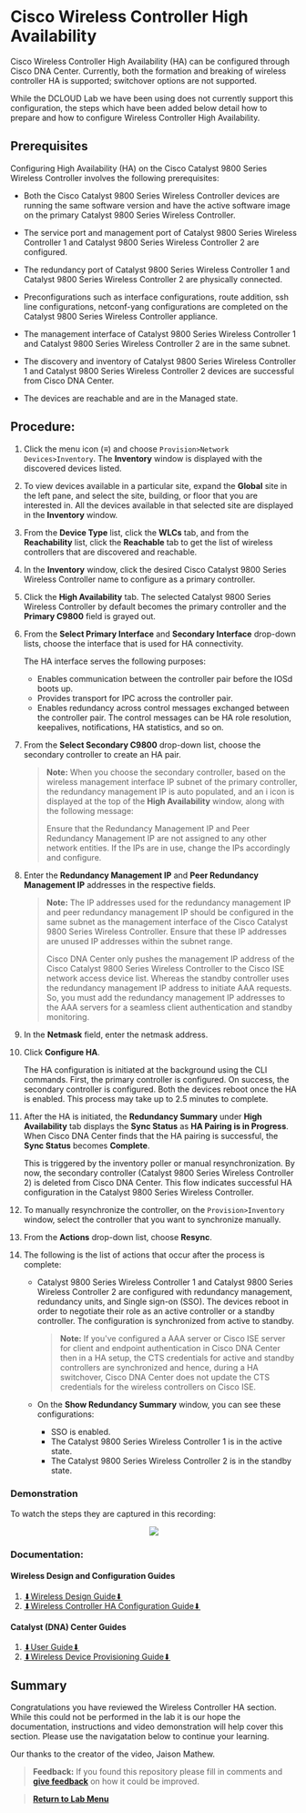 # Cisco Wireless Controller High Availability

Cisco Wireless Controller High Availability (HA) can be configured through Cisco DNA Center. Currently, both the formation and breaking of wireless controller HA is supported; switchover options are not supported.

While the DCLOUD Lab we have been using does not currently support this configuration, the steps which have been added below detail how to prepare and how to configure Wireless Controller High Availability. 

## Prerequisites
Configuring High Availability (HA) on the Cisco Catalyst 9800 Series Wireless Controller involves the following prerequisites:

* Both the Cisco Catalyst 9800 Series Wireless Controller devices are running the same software version and have the active software image on the primary Catalyst 9800 Series Wireless Controller.

* The service port and management port of Catalyst 9800 Series Wireless Controller 1 and Catalyst 9800 Series Wireless Controller 2 are configured.

* The redundancy port of Catalyst 9800 Series Wireless Controller 1 and Catalyst 9800 Series Wireless Controller 2 are physically connected.

* Preconfigurations such as interface configurations, route addition, ssh line configurations, netconf-yang configurations are completed on the Catalyst 9800 Series Wireless Controller appliance.

* The management interface of Catalyst 9800 Series Wireless Controller 1 and Catalyst 9800 Series Wireless Controller 2 are in the same subnet.

* The discovery and inventory of Catalyst 9800 Series Wireless Controller 1 and Catalyst 9800 Series Wireless Controller 2 devices are successful from Cisco DNA Center.

* The devices are reachable and are in the Managed state.

## Procedure:

1. Click the menu icon (**≡**) and choose `Provision>Network Devices>Inventory`.
   The **Inventory** window is displayed with the discovered devices listed.
2. To view devices available in a particular site, expand the **Global** site in the left pane, and select the site, building, or floor that you are interested in.
   All the devices available in that selected site are displayed in the **Inventory** window.
3. From the **Device Type** list, click the **WLCs** tab, and from the **Reachability** list, click the **Reachable** tab to get the list of wireless controllers that are discovered and reachable.
4. In the **Inventory** window, click the desired Cisco Catalyst 9800 Series Wireless Controller name to configure as a primary controller.
5. Click the **High Availability** tab.
   The selected Catalyst 9800 Series Wireless Controller by default becomes the primary controller and the **Primary C9800** field is grayed out.
6. From the **Select Primary Interface** and **Secondary Interface** drop-down lists, choose the interface that is used for HA connectivity. 
   
   The HA interface serves the following purposes:

   - Enables communication between the controller pair before the IOSd boots up.
   - Provides transport for IPC across the controller pair.
   - Enables redundancy across control messages exchanged between the controller pair. The control messages can be HA role resolution, keepalives, notifications, HA statistics, and so on.

7. From the **Select Secondary C9800** drop-down list, choose the secondary controller to create an HA pair.

   >**Note:** When you choose the secondary controller, based on the wireless management interface IP subnet of the primary controller, the redundancy management IP is auto populated, and an i icon is displayed at the top of the **High Availability** window, along with the following message:
   >
   >Ensure that the Redundancy Management IP and Peer Redundancy Management IP are not assigned to any other network entities. If the IPs are in use, change the IPs accordingly and configure.

8. Enter the **Redundancy Management IP** and **Peer Redundancy Management IP** addresses in the respective fields.
   
   >**Note:** The IP addresses used for the redundancy management IP and peer redundancy management IP should be configured in the same subnet as the management interface of the Cisco Catalyst 9800 Series Wireless Controller. Ensure that these IP addresses are unused IP addresses within the subnet range.
   >
   >Cisco DNA Center only pushes the management IP address of the Cisco Catalyst 9800 Series Wireless Controller to the Cisco ISE network access device list. Whereas the standby controller uses the redundancy management IP address to initiate AAA requests. So, you must add the redundancy management IP addresses to the AAA servers for a seamless client authentication and standby monitoring.

9. In the **Netmask** field, enter the netmask address.

10. Click **Configure HA**.
    
    The HA configuration is initiated at the background using the CLI commands. First, the primary controller is configured. On success, the secondary controller is configured. Both the devices reboot once the HA is enabled. This process may take up to 2.5 minutes to complete.

11. After the HA is initiated, the **Redundancy Summary** under **High Availability** tab displays the **Sync Status** as **HA Pairing is in Progress**. When Cisco DNA Center finds that the HA pairing is successful, the **Sync Status** becomes **Complete**.

    This is triggered by the inventory poller or manual resynchronization. By now, the secondary controller (Catalyst 9800 Series Wireless Controller 2) is deleted from Cisco DNA Center. This flow indicates successful HA configuration in the Catalyst 9800 Series Wireless Controller.

12. To manually resynchronize the controller, on the `Provision>Inventory` window, select the controller that you want to synchronize manually.

13. From the **Actions** drop-down list, choose **Resync**.

14. The following is the list of actions that occur after the process is complete:

    * Catalyst 9800 Series Wireless Controller 1 and Catalyst 9800 Series Wireless Controller 2 are configured with redundancy management, redundancy units, and Single sign-on (SSO). The devices reboot in order to negotiate their role as an active controller or a standby controller. The configuration is synchronized from active to standby.

      >**Note:** If you've configured a AAA server or Cisco ISE server for client and endpoint authentication in Cisco DNA Center then in a HA setup, the CTS credentials for active and standby controllers are synchronized and hence, during a HA switchover, Cisco DNA Center does not update the CTS credentials for the wireless controllers on Cisco ISE.

    * On the **Show Redundancy Summary** window, you can see these configurations:
      - SSO is enabled.
      - The Catalyst 9800 Series Wireless Controller 1 is in the active state.
      - The Catalyst 9800 Series Wireless Controller 2 is in the standby state.

### Demonstration

To watch the steps they are captured in this recording:

<div align="center">
   <a href="https://www.youtube.com/watch?v=yhryDaFBaDk"><img src="https://img.youtube.com/vi/yhryDaFBaDk/0.jpg" style="width=560; height=315;"></a>
</div>

### Documentation:

#### Wireless Design and Configuration Guides

1. <a href="https://git-link.vercel.app/api/download?url=https%3A%2F%2Fgithub.com%2Fkebaldwi%2FDNAC-TEMPLATES%2Fblob%2Fmaster%2FCODE%2FDOCS%2Fcisco-dna-center-sd-access-wl-dg.pdf">⬇︎Wireless Design Guide⬇︎</a>
2. <a href="https://git-link.vercel.app/api/download?url=https%3A%2F%2Fgithub.com%2Fkebaldwi%2FDNAC-TEMPLATES%2Fblob%2Fmaster%2FCODE%2FDOCS%2FHigh_Availability_DG.pdf">⬇︎Wireless Controller HA Configuration Guide⬇︎</a>

#### Catalyst (DNA) Center Guides

1. <a href="https://git-link.vercel.app/api/download?url=https%3A%2F%2Fgithub.com%2Fkebaldwi%2FDNAC-TEMPLATES%2Fblob%2Fmaster%2FCODE%2FDOCS%2Fcisco_dna_center_ug_2_3_5.pdf">⬇︎User Guide⬇︎</a>
2. <a href="https://git-link.vercel.app/api/download?url=https%3A%2F%2Fgithub.com%2Fkebaldwi%2FDNAC-TEMPLATES%2Fblob%2Fmaster%2FCODE%2FDOCS%2Fprovision-wireless-devices.pdf">⬇︎Wireless Device Provisioning Guide⬇︎</a>

## Summary

Congratulations you have reviewed the Wireless Controller HA section. While this could not be performed in the lab it is our hope the documentation, instructions and video demonstration will help cover this section. Please use the navigatation below to continue your learning.

Our thanks to the creator of the video, Jaison Mathew.

> **Feedback:** If you found this repository please fill in comments and [**give feedback**](https://app.smartsheet.com/b/form/f75ce15c2053435283a025b1872257fe) on how it could be improved.

> [**Return to Lab Menu**](./README.md)